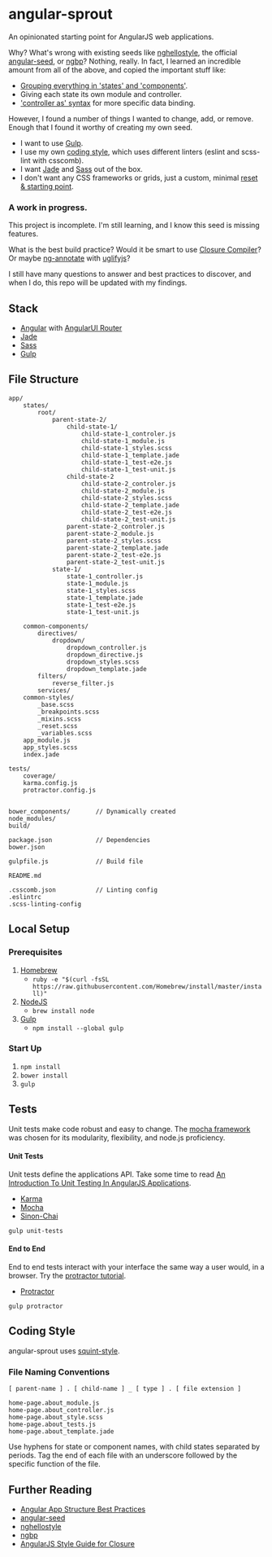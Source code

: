 # angular-sprout

An opinionated starting point for AngularJS web applications. 

Why? What's wrong with existing seeds like [nghellostyle](https://github.com/zemirco/nghellostyle), the official [angular-seed](https://github.com/angular/angular-seed), or [ngbp](https://github.com/ngbp/ngbp)? Nothing, really. In fact, I learned an incredible amount from all of the above, and copied the important stuff like:
- [Grouping everything in 'states' and 'components'](https://github.com/zemirco/nghellostyle#everything-is-grouped-in-states-and-components).
- Giving each state its own module and controller.
- ['controller as' syntax](https://github.com/zemirco/nghellostyle#controller-as-syntax) for more specific data binding.

However, I found a number of things I wanted to change, add, or remove. Enough that I found it worthy of creating my own seed.

- I want to use [Gulp](http://gulp.com/).
- I use my own [coding style](http://squint-style.guide), which uses different linters (eslint and scss-lint with csscomb).
- I want [Jade](http://jade-lang.com/) and [Sass](http://sass-lang.com/) out of the box.
- I don't want any CSS frameworks or grids, just a custom, minimal [reset & starting point](https://github.com/RyanWarner/sass-seed).

### A work in progress.

This project is incomplete. I'm still learning, and I know this seed is missing features.

What is the best build practice? Would it be smart to use [Closure Compiler](https://developers.google.com/closure/compiler/)? Or maybe [ng-annotate](https://github.com/olov/ng-annotate) with [uglifyjs](https://github.com/mishoo/UglifyJS2)?

I still have many questions to answer and best practices to discover, and when I do, this repo will be updated with my findings.

## Stack

- [Angular](https://angularjs.org/) with [AngularUI Router](https://github.com/angular-ui/ui-router)
- [Jade](http://jade-lang.com/)
- [Sass](http://sass-lang.com/)
- [Gulp](http://gulp.com/)

## File Structure

```
app/
	states/
		root/
			parent-state-2/
				child-state-1/
					child-state-1_controler.js
					child-state-1_module.js
					child-state-1_styles.scss
					child-state-1_template.jade
					child-state-1_test-e2e.js
					child-state-1_test-unit.js
				child-state-2
					child-state-2_controler.js
					child-state-2_module.js
					child-state-2_styles.scss
					child-state-2_template.jade
					child-state-2_test-e2e.js
					child-state-2_test-unit.js
				parent-state-2_controler.js
				parent-state-2_module.js
				parent-state-2_styles.scss
				parent-state-2_template.jade
				parent-state-2_test-e2e.js
				parent-state-2_test-unit.js
			state-1/
				state-1_controller.js
				state-1_module.js
				state-1_styles.scss
				state-1_template.jade
				state-1_test-e2e.js
				state-1_test-unit.js
			
	common-components/
		directives/
			dropdown/
				dropdown_controller.js
				dropdown_directive.js
				dropdown_styles.scss
				dropdown_template.jade
		filters/
			reverse_filter.js
		services/
	common-styles/
		_base.scss
		_breakpoints.scss
		_mixins.scss
		_reset.scss
		_variables.scss
	app_module.js
	app_styles.scss
	index.jade
	
tests/
	coverage/
	karma.config.js
	protractor.config.js


bower_components/       // Dynamically created
node_modules/
build/
	
package.json            // Dependencies
bower.json

gulpfile.js			   	// Build file

README.md

.csscomb.json           // Linting config
.eslintrc
.scss-linting-config
```

## Local Setup

### Prerequisites
1. [Homebrew](http://brew.sh/)
	- `ruby -e "$(curl -fsSL https://raw.githubusercontent.com/Homebrew/install/master/install)"`
1. [NodeJS](http://nodejs.org/)
	- `brew install node`
1. [Gulp](http://gulp.com/)
	- `npm install --global gulp`

### Start Up

1. `npm install`
2. `bower install`
2. `gulp`

## Tests

Unit tests make code robust and easy to change. The [mocha framework](http://mochajs.org/) was chosen for its modularity, flexibility, and node.js proficiency.

#### Unit Tests

Unit tests define the applications API. Take some time to read [An Introduction To Unit Testing In AngularJS Applications](http://www.smashingmagazine.com/2014/10/07/introduction-to-unit-testing-in-angularjs/).

- [Karma](http://karma-runner.github.io/)
- [Mocha](http://mochajs.github.io/mocha/)
- [Sinon-Chai](https://github.com/domenic/sinon-chai)

`gulp unit-tests`

#### End to End

End to end tests interact with your interface the same way a user would, in a browser. Try the [protractor tutorial](http://angular.github.io/protractor/#/tutorial).

- [Protractor](https://github.com/angular/protractor)

`gulp protractor`

## Coding Style

angular-sprout uses [squint-style](https://github.com/RyanWarner/squint-style).

### File Naming Conventions

`[ parent-name ] . [ child-name ] _ [ type ] . [ file extension ]`

```
home-page.about_module.js
home-page.about_controller.js
home-page.about_style.scss
home-page.about_tests.js
home-page.about_template.jade
```
Use hyphens for state or component names, with child states separated by periods. Tag the end of each file with an underscore followed by the specific function of the file.

## Further Reading

- [Angular App Structure Best Practices](https://docs.google.com/document/d/1XXMvReO8-Awi1EZXAXS4PzDzdNvV6pGcuaF4Q9821Es/mobilebasic?pli=1)
- [angular-seed](https://github.com/angular/angular-seed)
- [nghellostyle](https://github.com/zemirco/nghellostyle)
- [ngbp](http://joshdmiller.github.io/ng-boilerplate/#/home)
- [AngularJS Style Guide for Closure](https://google-styleguide.googlecode.com/svn/trunk/angularjs-google-style.html#googprovide)